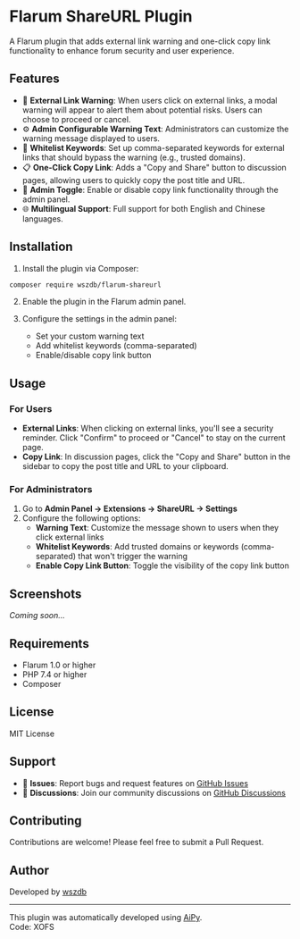 # Flarum ShareURL Plugin

A Flarum plugin that adds external link warning and one-click copy link functionality to enhance forum security and user experience.

## Features

- 🔗 **External Link Warning**: When users click on external links, a modal warning will appear to alert them about potential risks. Users can choose to proceed or cancel.
- ⚙️ **Admin Configurable Warning Text**: Administrators can customize the warning message displayed to users.
- 📝 **Whitelist Keywords**: Set up comma-separated keywords for external links that should bypass the warning (e.g., trusted domains).
- 📋 **One-Click Copy Link**: Adds a "Copy and Share" button to discussion pages, allowing users to quickly copy the post title and URL.
- 🔧 **Admin Toggle**: Enable or disable copy link functionality through the admin panel.
- 🌐 **Multilingual Support**: Full support for both English and Chinese languages.

## Installation

1. Install the plugin via Composer:
```bash
composer require wszdb/flarum-shareurl
```

2. Enable the plugin in the Flarum admin panel.

3. Configure the settings in the admin panel:
   - Set your custom warning text
   - Add whitelist keywords (comma-separated)
   - Enable/disable copy link button

## Usage

### For Users

- **External Links**: When clicking on external links, you'll see a security reminder. Click "Confirm" to proceed or "Cancel" to stay on the current page.
- **Copy Link**: In discussion pages, click the "Copy and Share" button in the sidebar to copy the post title and URL to your clipboard.

### For Administrators

1. Go to **Admin Panel → Extensions → ShareURL → Settings**
2. Configure the following options:
   - **Warning Text**: Customize the message shown to users when they click external links
   - **Whitelist Keywords**: Add trusted domains or keywords (comma-separated) that won't trigger the warning
   - **Enable Copy Link Button**: Toggle the visibility of the copy link button

## Screenshots

*Coming soon...*

## Requirements

- Flarum 1.0 or higher
- PHP 7.4 or higher
- Composer

## License

MIT License

## Support

- 📧 **Issues**: Report bugs and request features on [GitHub Issues](https://github.com/wszdb/flarum-shareurl/issues)
- 💬 **Discussions**: Join our community discussions on [GitHub Discussions](https://github.com/wszdb/flarum-shareurl/discussions)

## Contributing

Contributions are welcome! Please feel free to submit a Pull Request.

## Author

Developed by [wszdb](https://github.com/wszdb)

---

This plugin was automatically developed using [AiPy](https://www.aipyaipy.com/).  
Code: XOFS
